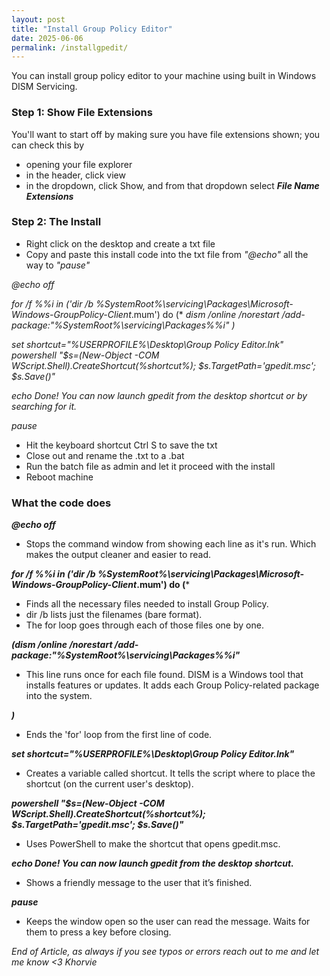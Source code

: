 ```yaml
---
layout: post
title: "Install Group Policy Editor"
date: 2025-06-06
permalink: /installgpedit/
---
```

You can install group policy editor to your machine using built in Windows DISM Servicing.
<!--more-->
### Step 1: Show File Extensions

You'll want to start off by making sure you have file extensions shown; you can check this by
- opening your file explorer
- in the header, click view
- in the dropdown, click Show, and from that dropdown select ***File Name Extensions***

### Step 2: The Install

- Right click on the desktop and create a txt file
- Copy and paste this install code into the txt file from *"@echo"* all the way to *"pause"*
  
*@echo off*

*for /f %%i in ('dir /b %SystemRoot%\servicing\Packages\Microsoft-Windows-GroupPolicy-Client*.mum') do (*
*dism /online /norestart /add-package:"%SystemRoot%\servicing\Packages\%%i"*
*)*

*set shortcut="%USERPROFILE%\Desktop\Group Policy Editor.lnk"*
*powershell "$s=(New-Object -COM WScript.Shell).CreateShortcut(%shortcut%); $s.TargetPath='gpedit.msc'; $s.Save()"*

*echo Done! You can now launch gpedit from the desktop shortcut or by searching for it.*

*pause*

- Hit the keyboard shortcut Ctrl S to save the txt
- Close out and rename the .txt to a .bat
- Run the batch file as admin and let it proceed with the install
- Reboot machine

### What the code does

***@echo off***
- Stops the command window from showing each line as it's run. Which makes the output cleaner and easier to read.

***for /f %%i in ('dir /b %SystemRoot%\servicing\Packages\Microsoft-Windows-GroupPolicy-Client*.mum') do (***
- Finds all the necessary files needed to install Group Policy.
- dir /b lists just the filenames (bare format).
- The for loop goes through each of those files one by one.

***(dism /online /norestart /add-package:"%SystemRoot%\servicing\Packages\%%i"***
- This line runs once for each file found. DISM is a Windows tool that installs features or updates. It adds each Group Policy-related package into the system.

***)***
- Ends the 'for' loop from the first line of code.

***set shortcut="%USERPROFILE%\Desktop\Group Policy Editor.lnk"***
- Creates a variable called shortcut. It tells the script where to place the shortcut (on the current user's desktop).

***powershell "$s=(New-Object -COM WScript.Shell).CreateShortcut(%shortcut%); $s.TargetPath='gpedit.msc'; $s.Save()"***
- Uses PowerShell to make the shortcut that opens gpedit.msc.

***echo Done! You can now launch gpedit from the desktop shortcut.***
- Shows a friendly message to the user that it’s finished.

***pause***
- Keeps the window open so the user can read the message. Waits for them to press a key before closing.

*End of Article, as always if you see typos or errors reach out to me and let me know <3 Khorvie*

